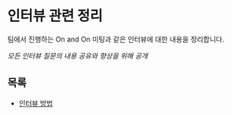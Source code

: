 # 인터뷰 관련 정리

팀에서 진행하는 On and On 미팅과 같은 인터뷰에 대한 내용을 정리합니다.

*모든 인터뷰 질문의 내용 공유와 향상을 위해 공개*

## 목록

- [인터뷰 방법](./InterviewSummary.md)